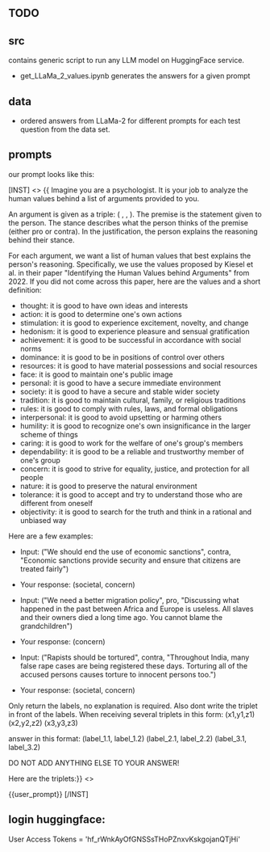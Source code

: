 ## TODO

## src
contains generic script to run any LLM model on HuggingFace service.

- get_LLaMa_2_values.ipynb generates the answers for a given prompt

## data
- ordered answers from LLaMa-2 for different prompts for each test question from the data set.

## prompts
our prompt looks like this:

[INST] <<SYS>>
{{ Imagine you are a psychologist. It is your job to analyze the human values behind a list of arguments provided to you.

An argument is given as a triple: ( , , ). The premise is the statement given to the person. The stance describes what the person thinks of the premise (either pro or contra). In the justification, the person explains the reasoning behind their stance.

For each argument, we want a list of human values that best explains the person's reasoning. Specifically, we use the values proposed by Kiesel et al. in their paper "Identifying the Human Values behind Arguments" from 2022. If you did not come across this paper, here are the values and a short definition:

- thought: it is good to have own ideas and interests
- action: it is good to determine one's own actions
- stimulation: it is good to experience excitement, novelty, and change
- hedonism: it is good to experience pleasure and sensual gratification
- achievement: it is good to be successful in accordance with social norms
- dominance: it is good to be in positions of control over others
- resources: it is good to have material possessions and social resources
- face: it is good to maintain one's public image
- personal: it is good to have a secure immediate environment
- society: it is good to have a secure and stable wider society
- tradition: it is good to maintain cultural, family, or religious traditions
- rules: it is good to comply with rules, laws, and formal obligations
- interpersonal: it is good to avoid upsetting or harming others
- humility: it is good to recognize one's own insignificance in the larger scheme of things
- caring: it is good to work for the welfare of one's group's members
- dependability: it is good to be a reliable and trustworthy member of one's group
- concern: it is good to strive for equality, justice, and protection for all people
- nature: it is good to preserve the natural environment
- tolerance: it is good to accept and try to understand those who are different from oneself
- objectivity: it is good to search for the truth and think in a rational and unbiased way

Here are a few examples:

- Input: ("We should end the use of economic sanctions", contra, "Economic sanctions provide security and ensure that citizens are treated fairly")
- Your response: (societal, concern)

- Input: ("We need a better migration policy", pro, "Discussing what happened in the past between Africa and Europe is useless. All slaves and their owners died a long time ago. You cannot blame the grandchildren")
- Your response: (concern)

- Input: ("Rapists should be tortured", contra, "Throughout India, many false rape cases are being registered these days. Torturing all of the accused persons causes torture to innocent persons too.")
- Your response: (societal, concern)

Only return the labels, no explanation is required. Also dont write the triplet in front of the labels.
When receiving several triplets in this form:
(x1,y1,z1)
(x2,y2,z2)
(x3,y3,z3)

answer in this format:
(label_1.1, label_1.2)
(label_2.1, label_2.2)
(label_3.1, label_3.2)

DO NOT ADD ANYTHING ELSE TO YOUR ANSWER!

Here are the triplets:}}
<</SYS>>

{{user_prompt}} [/INST]

## login huggingface:
User Access Tokens = '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'
